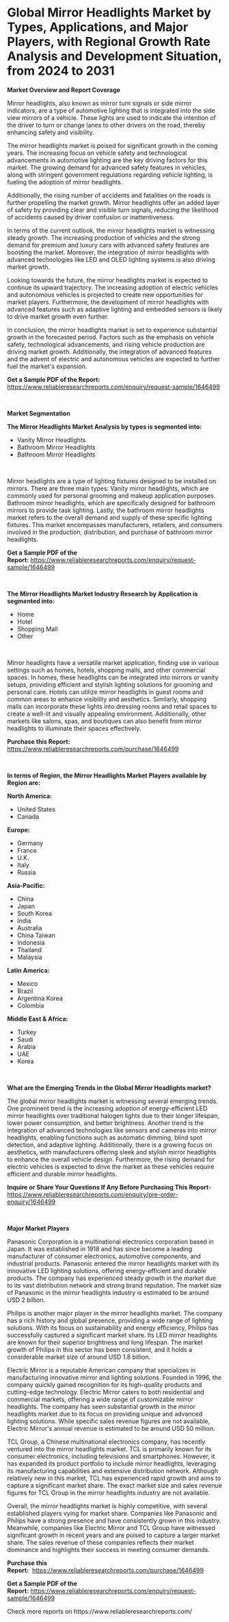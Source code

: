 <p><h1>Global Mirror Headlights Market by Types, Applications, and Major Players, with Regional Growth Rate Analysis and Development Situation, from 2024 to 2031</h1></p><p><strong>Market Overview and Report Coverage</strong></p>
<p><p>Mirror headlights, also known as mirror turn signals or side mirror indicators, are a type of automotive lighting that is integrated into the side view mirrors of a vehicle. These lights are used to indicate the intention of the driver to turn or change lanes to other drivers on the road, thereby enhancing safety and visibility.</p><p>The mirror headlights market is poised for significant growth in the coming years. The increasing focus on vehicle safety and technological advancements in automotive lighting are the key driving factors for this market. The growing demand for advanced safety features in vehicles, along with stringent government regulations regarding vehicle lighting, is fueling the adoption of mirror headlights.</p><p>Additionally, the rising number of accidents and fatalities on the roads is further propelling the market growth. Mirror headlights offer an added layer of safety by providing clear and visible turn signals, reducing the likelihood of accidents caused by driver confusion or inattentiveness.</p><p>In terms of the current outlook, the mirror headlights market is witnessing steady growth. The increasing production of vehicles and the strong demand for premium and luxury cars with advanced safety features are boosting the market. Moreover, the integration of mirror headlights with advanced technologies like LED and OLED lighting systems is also driving market growth.</p><p>Looking towards the future, the mirror headlights market is expected to continue its upward trajectory. The increasing adoption of electric vehicles and autonomous vehicles is projected to create new opportunities for market players. Furthermore, the development of mirror headlights with advanced features such as adaptive lighting and embedded sensors is likely to drive market growth even further.</p><p>In conclusion, the mirror headlights market is set to experience substantial growth in the forecasted period. Factors such as the emphasis on vehicle safety, technological advancements, and rising vehicle production are driving market growth. Additionally, the integration of advanced features and the advent of electric and autonomous vehicles are expected to further fuel the market's expansion.</p></p>
<p><strong>Get a Sample PDF of the Report:</strong> <a href="https://www.reliableresearchreports.com/enquiry/request-sample/1646499">https://www.reliableresearchreports.com/enquiry/request-sample/1646499</a></p>
<p>&nbsp;</p>
<p><strong>Market Segmentation</strong></p>
<p><strong>The Mirror Headlights Market Analysis by types is segmented into:</strong></p>
<p><ul><li>Vanity Mirror Headlights</li><li>Bathroom Mirror Headlights</li><li>Bathroom Mirror Headlights</li></ul></p>
<p>&nbsp;</p>
<p><p>Mirror headlights are a type of lighting fixtures designed to be installed on mirrors. There are three main types: Vanity mirror headlights, which are commonly used for personal grooming and makeup application purposes. Bathroom mirror headlights, which are specifically designed for bathroom mirrors to provide task lighting. Lastly, the bathroom mirror headlights market refers to the overall demand and supply of these specific lighting fixtures. This market encompasses manufacturers, retailers, and consumers involved in the production, distribution, and purchase of bathroom mirror headlights.</p></p>
<p><strong>Get a Sample PDF of the Report:</strong>&nbsp;<a href="https://www.reliableresearchreports.com/enquiry/request-sample/1646499">https://www.reliableresearchreports.com/enquiry/request-sample/1646499</a></p>
<p>&nbsp;</p>
<p><strong>The Mirror Headlights Market Industry Research by Application is segmented into:</strong></p>
<p><ul><li>Home</li><li>Hotel</li><li>Shopping Mall</li><li>Other</li></ul></p>
<p>&nbsp;</p>
<p><p>Mirror headlights have a versatile market application, finding use in various settings such as homes, hotels, shopping malls, and other commercial spaces. In homes, these headlights can be integrated into mirrors or vanity setups, providing efficient and stylish lighting solutions for grooming and personal care. Hotels can utilize mirror headlights in guest rooms and common areas to enhance visibility and aesthetics. Similarly, shopping malls can incorporate these lights into dressing rooms and retail spaces to create a well-lit and visually appealing environment. Additionally, other markets like salons, spas, and boutiques can also benefit from mirror headlights to illuminate their spaces effectively.</p></p>
<p><strong>Purchase this Report:</strong>&nbsp; <a href="https://www.reliableresearchreports.com/purchase/1646499">https://www.reliableresearchreports.com/purchase/1646499</a></p>
<p>&nbsp;</p>
<p><strong>In terms of Region, the Mirror Headlights Market Players available by Region are:</strong></p>
<p>
    <p> <strong> North America: </strong>
        <ul>
            <li>United States</li>
            <li>Canada</li>
        </ul>
        </p> 
    <p> <strong> Europe: </strong>
        <ul>
            <li>Germany</li>
            <li>France</li>
            <li>U.K.</li>
            <li>Italy</li>
            <li>Russia</li>
        </ul>
        </p> 
    <p> <strong> Asia-Pacific: </strong>
        <ul>
            <li>China</li>
            <li>Japan</li>
            <li>South Korea</li>
            <li>India</li>
            <li>Australia</li>
            <li>China Taiwan</li>
            <li>Indonesia</li>
            <li>Thailand</li>
            <li>Malaysia</li>
        </ul>
        </p> 
    <p> <strong> Latin America: </strong>
        <ul>
            <li>Mexico</li>
            <li>Brazil</li>
            <li>Argentina Korea</li>
            <li>Colombia</li>
        </ul>
        </p> 
    <p> <strong> Middle East & Africa: </strong>
        <ul>
            <li>Turkey</li>
            <li>Saudi</li>
            <li>Arabia</li>
            <li>UAE</li>
            <li>Korea</li>
        </ul>
    </p>
    </p>
<p>&nbsp;</p>
<p><strong>What are the Emerging Trends in the Global Mirror Headlights market?</strong></p>
<p><p>The global mirror headlights market is witnessing several emerging trends. One prominent trend is the increasing adoption of energy-efficient LED mirror headlights over traditional halogen lights due to their longer lifespan, lower power consumption, and better brightness. Another trend is the integration of advanced technologies like sensors and cameras into mirror headlights, enabling functions such as automatic dimming, blind spot detection, and adaptive lighting. Additionally, there is a growing focus on aesthetics, with manufacturers offering sleek and stylish mirror headlights to enhance the overall vehicle design. Furthermore, the rising demand for electric vehicles is expected to drive the market as these vehicles require efficient and durable mirror headlights.</p></p>
<p><strong>Inquire or Share Your Questions If Any Before Purchasing This Report</strong>- <a href="https://www.reliableresearchreports.com/enquiry/pre-order-enquiry/1646499">https://www.reliableresearchreports.com/enquiry/pre-order-enquiry/1646499</a></p>
<p>&nbsp;</p>
<p><strong>Major Market Players</strong></p>
<p><p>Panasonic Corporation is a multinational electronics corporation based in Japan. It was established in 1918 and has since become a leading manufacturer of consumer electronics, automotive components, and industrial products. Panasonic entered the mirror headlights market with its innovative LED lighting solutions, offering energy-efficient and durable products. The company has experienced steady growth in the market due to its vast distribution network and strong brand reputation. The market size of Panasonic in the mirror headlights industry is estimated to be around USD 2 billion.</p><p>Philips is another major player in the mirror headlights market. The company has a rich history and global presence, providing a wide range of lighting solutions. With its focus on sustainability and energy efficiency, Philips has successfully captured a significant market share. Its LED mirror headlights are known for their superior brightness and long lifespan. The market growth of Philips in this sector has been consistent, and it holds a considerable market size of around USD 1.8 billion.</p><p>Electric Mirror is a reputable American company that specializes in manufacturing innovative mirror and lighting solutions. Founded in 1996, the company quickly gained recognition for its high-quality products and cutting-edge technology. Electric Mirror caters to both residential and commercial markets, offering a wide range of customizable mirror headlights. The company has seen substantial growth in the mirror headlights market due to its focus on providing unique and advanced lighting solutions. While specific sales revenue figures are not available, Electric Mirror's annual revenue is estimated to be around USD 50 million.</p><p>TCL Group, a Chinese multinational electronics company, has recently ventured into the mirror headlights market. TCL is primarily known for its consumer electronics, including televisions and smartphones. However, it has expanded its product portfolio to include mirror headlights, leveraging its manufacturing capabilities and extensive distribution network. Although relatively new in this market, TCL has experienced rapid growth and aims to capture a significant market share. The exact market size and sales revenue figures for TCL Group in the mirror headlights industry are not available.</p><p>Overall, the mirror headlights market is highly competitive, with several established players vying for market share. Companies like Panasonic and Philips have a strong presence and have consistently grown in this industry. Meanwhile, companies like Electric Mirror and TCL Group have witnessed significant growth in recent years and are poised to capture a larger market share. The sales revenue of these companies reflects their market dominance and highlights their success in meeting consumer demands.</p></p>
<p><strong>Purchase this Report:</strong>&nbsp;&nbsp;<a href="https://www.reliableresearchreports.com/purchase/1646499">https://www.reliableresearchreports.com/purchase/1646499</a></p>
<p></p>
<p><strong>Get a Sample PDF of the Report:</strong>&nbsp;<a href="https://www.reliableresearchreports.com/enquiry/request-sample/1646499">https://www.reliableresearchreports.com/enquiry/request-sample/1646499</a></p>
<p>Check more reports on https://www.reliableresearchreports.com/</p>